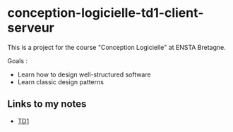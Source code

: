 # conception-logicielle-td1-client-serveur

This is a project for the course "Conception Logicielle" at ENSTA Bretagne.

Goals :

- Learn how to design well-structured software
- Learn classic design patterns

## Links to my notes

- [TD1](TD1.md)